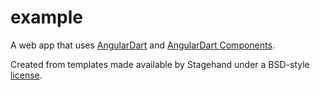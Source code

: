 # example

A web app that uses [AngularDart](https://angulardart.dev) and
[AngularDart Components](https://angulardart.dev/components).

Created from templates made available by Stagehand under a BSD-style
[license](https://github.com/dart-lang/stagehand/blob/master/LICENSE).
